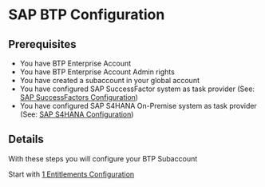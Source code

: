 # SAP BTP Configuration

## Prerequisites

- You have BTP Enterprise Account
- You have BTP Enterprise Account Admin rights
- You have created a subaccount in your global account
- You have configured SAP SuccessFactor system as task provider (See: [SAP SuccessFactors Configuration](https://))
- You have configured SAP S4HANA On-Premise system as task provider (See: [SAP S4HANA Configuration](https://github.com/Sereg20/Task_Center/blob/master/S4HANA_config/README.md))


## Details

With these steps you will configure your BTP Subaccount

Start with [1 Entitlements Configuration](https://github.com/Sereg20/Task_Center/blob/master/BTP_config/1%20Entitlements%20Config/README.md)